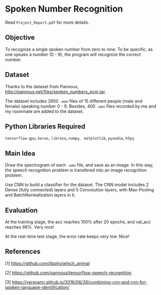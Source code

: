 # Spoken Number Recognition
Read `Project_Report.pdf` for more details.

## Objective
To recognize a single spoken number from zero to nine. To be specific, as one speaks a number (0 - 9), the program will recognize the correct number.

## Dataset
Thanks to the dataset from Pannous, http://pannous.net/files/spoken_numbers_pcm.tar.

The dataset includes 2850 `.wav` files of 15 different people (male and female) speaking number 0 - 9. Besides, 400 `.wav` files recorded by me and my roommate are added to the dataset.

## Python Libraries Required
`tensorflow-gpu`, `keras`, `librosa`, `numpy`, ` matplotlib`, `pyaudio`, `h5py`

## Main Idea
Draw the spectrogram of each `.wav` file, and save as an image. In this way, the speech recognition problem is transfered into an image recognition problem.

Use CNN to build a classifier for the dataset. The CNN model includes 2 Dense (fully connected) layers and 5 Convolution layers, with Max-Pooling and BatchNormalization layers in it.

## Evaluation
At the training stage, the acc reaches 100% after 20 epochs, and val_acc reaches 98%. Very nice!

At the real-time test stage, the error rate keeps very low. Nice!

## References
[1] https://github.com/libphy/which_animal

[2] https://github.com/pannous/tensorflow-speech-recognition

[3] https://yerevann.github.io/2016/06/26/combining-cnn-and-rnn-for-spoken-language-identification/
